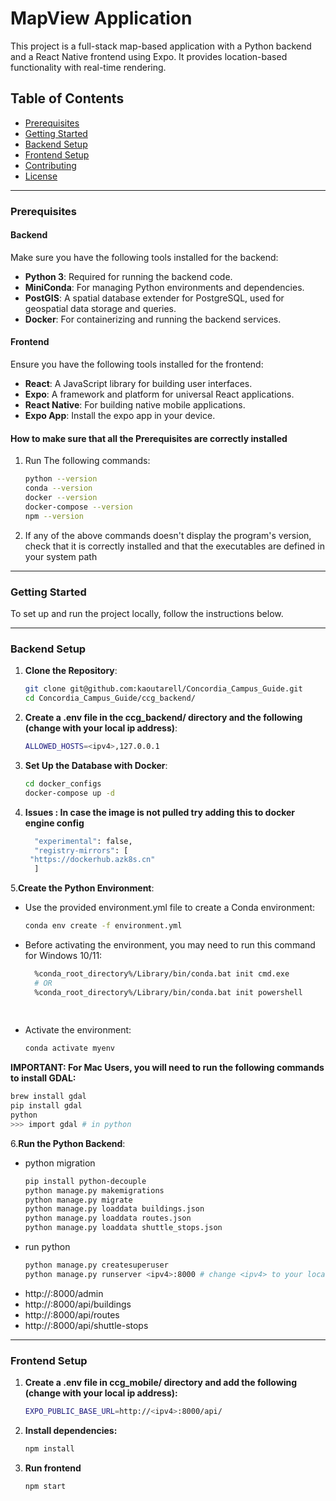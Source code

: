 # MapView Application

This project is a full-stack map-based application with a Python backend and a React Native frontend using Expo. It provides location-based functionality with real-time rendering.

## Table of Contents
- [Prerequisites](#prerequisites)
- [Getting Started](#getting-started)
- [Backend Setup](#backend-setup)
- [Frontend Setup](#frontend-setup)
- [Contributing](#contributing)
- [License](#license)

---

### Prerequisites

#### Backend
Make sure you have the following tools installed for the backend:
- **Python 3**: Required for running the backend code.
- **MiniConda**: For managing Python environments and dependencies.
- **PostGIS**: A spatial database extender for PostgreSQL, used for geospatial data storage and queries.
- **Docker**: For containerizing and running the backend services.

#### Frontend
Ensure you have the following tools installed for the frontend:
- **React**: A JavaScript library for building user interfaces.
- **Expo**: A framework and platform for universal React applications.
- **React Native**: For building native mobile applications.
- **Expo App**: Install the expo app in your device.

#### How to make sure that all the Prerequisites are correctly installed

   1. Run The following commands:
      ```bash
      python --version
      conda --version
      docker --version
      docker-compose --version
      npm --version
   2. If any of the above commands doesn't display the program's version, check that it is correctly installed and that the executables are defined in your system path


---

### Getting Started

To set up and run the project locally, follow the instructions below.

---

### Backend Setup

1. **Clone the Repository**:
   ```bash
   git clone git@github.com:kaoutarell/Concordia_Campus_Guide.git
   cd Concordia_Campus_Guide/ccg_backend/
   
2. **Create a .env file in the ccg_backend/ directory and the following (change <ipv4> with your local ip address)**:    
   ```bash
   ALLOWED_HOSTS=<ipv4>,127.0.0.1

3. **Set Up the Database with Docker**:
   ```bash
   cd docker_configs
   docker-compose up -d

4. **Issues : In case the image is not pulled try adding this to docker engine config**
   
   ```bash
     "experimental": false,
     "registry-mirrors": [
    "https://dockerhub.azk8s.cn"
     ]   

5.**Create the Python Environment**:
   - Use the provided environment.yml file to create a Conda environment:
     ```bash
     conda env create -f environment.yml
     
   - Before activating the environment, you may need to run this command for Windows 10/11:
     ```bash
       %conda_root_directory%/Library/bin/conda.bat init cmd.exe
       # OR
       %conda_root_directory%/Library/bin/conda.bat init powershell
    
    
   - Activate the environment:
     ``` bash
     conda activate myenv

**IMPORTANT: For Mac Users, you will need to run the following commands to install GDAL:**
   ```bash
   brew install gdal
   pip install gdal
   python
   >>> import gdal # in python
   ```

6.**Run the Python Backend**:
   - python migration
     ```bash
     pip install python-decouple
     python manage.py makemigrations
     python manage.py migrate
     python manage.py loaddata buildings.json
     python manage.py loaddata routes.json
     python manage.py loaddata shuttle_stops.json
   - run python
     ```bash
     python manage.py createsuperuser
     python manage.py runserver <ipv4>:8000 # change <ipv4> to your local ip address

   -  http://<ipv4>:8000/admin
   -  http://<ipv4>:8000/api/buildings
   -  http://<ipv4>:8000/api/routes
   -  http://<ipv4>:8000/api/shuttle-stops
---

### Frontend Setup

   1. **Create a .env file in ccg_mobile/ directory and add the following (change <ipv4> with your local ip address):**
      ```bash
      EXPO_PUBLIC_BASE_URL=http://<ipv4>:8000/api/
   2. **Install dependencies:**
      ```bash
      npm install
   3. **Run frontend**
      ```bash
      npm start

